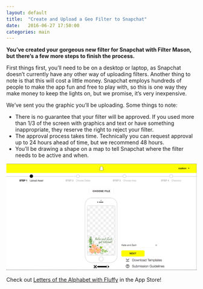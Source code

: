 ```yaml
---
layout: default
title:  "Create and Upload a Geo Filter to Snapchat"
date:   2016-06-27 17:50:00
categories: main
---
```


<b>You’ve created your gorgeous new filter for Snapchat with Filter Mason, but there’s a few more steps to finish the process.</b>

First things first, you’ll need to be on a desktop or laptop, as Snapchat doesn’t currently have any other way of uploading filters. Another thing to note is that this will cost a little money. Snapchat employs hundreds of people to make the app fun and free to play with, so this is one way they make money to keep the lights on, but we promise, it’s very inexpensive.
 
We’ve sent you the graphic you’ll be uploading. Some things to note:
- There is no guarantee that your filter will be approved. If you used more than 1/3 of the screen with graphics and text or have something inappropriate, they reserve the right to reject your filter.
- The approval process takes time. Technically you can request approval up to 24 hours ahead of time, but we recommend 48 hours.
- You’ll be drawing a shape on a map to tell Snapchat where the filter needs to be active and when.

<img src="/img/Upload-Snapchat-Filter.png">


Check out [Letters of the Alphabet with Fluffy][letterswithfluffy] in the App Store!

[letterswithfluffy]: https://itunes.apple.com/us/app/abcs-letters-alphabet-fluffy/id1108198702?mt=8